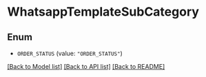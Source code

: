 # WhatsappTemplateSubCategory

## Enum


* `ORDER_STATUS` (value: `"ORDER_STATUS"`)


[[Back to Model list]](../README.md#documentation-for-models) [[Back to API list]](../README.md#documentation-for-api-endpoints) [[Back to README]](../README.md)


